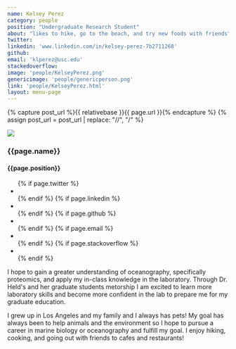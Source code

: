 ```yaml
---
name: Kelsey Perez
category: people
position: "Undergraduate Research Student"
about: "likes to hike, go to the beach, and try new foods with friends"
twitter: 
linkedin: 'www.linkedin.com/in/kelsey-perez-7b2711268'
github:
email: 'klperez@usc.edu'
stackedoverflow: 
image: 'people/KelseyPerez.png'
genericimage: 'people/genericperson.png'
link: 'people/KelseyPerez.html'
layout: menu-page
---
```

<!-- No need to change anything here -->
{% capture post_url %}{{ relativebase }}{{ page.url }}{% endcapture %}
{% assign post_url = post_url | replace: "//", "/" %}

<div class="small-wrapper">
  <div class="about-container">
    <section class="about-header">
      <div class="author-image-container">
        <a href='{{ post_url}} '><img src='{{ relativebase }}/assets/img/{{ page.image }}'></a>
      </div>


<h3> {{page.name}}</h3>
<h4> {{page.position}} </h4>

<section class="about-body">
          <ul class="contact-list">
          {% if page.twitter %}
            <li class="twitter"><a class="twitter" href="https://twitter.com/{{page.twitter}}" target="_blank"><i class="fa fa-twitter"></i></a></li>
          {% endif %}
          {% if page.linkedin %}
            <li class="linkedin"><a class="linkedin" href="https://in.linkedin.com/in/{{page.linkedin}}" target="_blank"><i class="fa fa-linkedin"></i></a></li>
          {% endif %}
          {% if page.github %}
            <li class="github"><a class="github" href="https://github.com/{{page.github}}" target="_blank"><i class="fa fa-github"></i></a></li>
          {% endif %}
          {% if page.email %}
            <li class="email"><a class="email" href="mailto:{{page.email}}"><i class="fa fa-envelope-o"></i></a></li>
          {% endif %}
          {% if page.stackoverflow %}
          <li class="stackoverflow"><a class="stackoverflow" href="https://stackoverflow.com/users/{{page.stackoverflow}}" target="_blank">
            <i class="fa fa-stack-overflow" aria-hidden="true"></i></a></li>
          {% endif %}
          </ul>
          </section>

<!-- Fill in details below, as many paragraphs as you'd like -->
<p> I hope to gain a greater understanding of oceanography, specifically proteomics, and apply my in-class knowledge in the laboratory. Through Dr. Held's and her graduate students metorship I am excited to learn more laboratory skills and become more confident in the lab to prepare me for my graduate education. </p>
<p> I grew up in Los Angeles and my family and I always has pets! My goal has always been to help animals and the environment so I hope to pursue a career in marine biology or oceanography and fulfill my goal. I enjoy hiking, cooking, and going out with friends to cafes and restaurants! </p>

<!-- No need to change anything here -->
</section>
</div>

